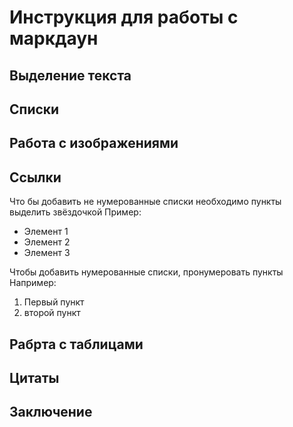# Инструкция для работы с маркдаун

## Выделение текста

## Списки

## Работа с изображениями

## Ссылки

Что бы добавить не нумерованные списки необходимо пункты выделить звёздочкой Пример:
* Элемент 1
* Элемент 2
* Элемент 3

Чтобы добавить нумерованные списки, пронумеровать  пункты Например:
1. Первый пункт
2. второй пункт

## Рабрта с таблицами

## Цитаты

## Заключение